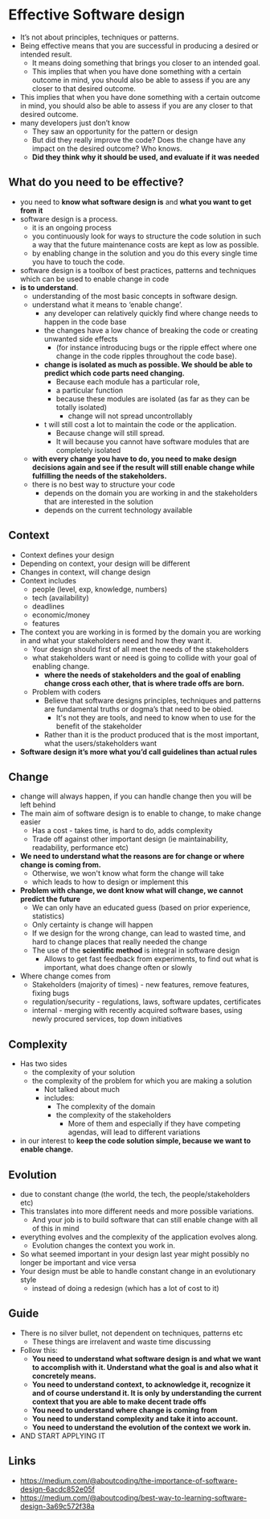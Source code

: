 # Effective Software design

- It’s not about principles, techniques or patterns.
- Being effective means that you are successful in producing a desired or intended result.
  - It means doing something that brings you closer to an intended goal. 
  - This implies that when you have done something with a certain outcome in mind, you should also be able to assess if you are any closer to that desired outcome.
- This implies that when you have done something with a certain outcome in mind, you should also be able to assess if you are any closer to that desired outcome.
- many developers just don’t know
  - They saw an opportunity for the pattern or design 
  - But did they really improve the code? Does the change have any impact on the desired outcome? Who knows.
  - **Did they think why it should be used, and evaluate if it was needed** 

## What do you need to be effective?

- you need to **know what software design is** and **what you want to get from it**
- software design is a process. 
  - it is an ongoing process
  - you continuously look for ways to structure the code solution in such a way that the future maintenance costs are kept as low as possible.
  - by enabling change in the solution and you do this every single time you have to touch the code.
- software design is a toolbox of best practices, patterns and techniques which can be used to enable change in code
- **is to understand**.
  - understanding of the most basic concepts in software design.
  - understand what it means to ‘enable change’.
    - any developer can relatively quickly find where change needs to happen in the code base 
    - the changes have a low chance of breaking the code or creating unwanted side effects
      - (for instance introducing bugs or the ripple effect where one change in the code ripples throughout the code base).
    - **change is isolated as much as possible. We should be able to predict which code parts need changing.** 
      - Because each module has a particular role, 
      - a particular function 
      - because these modules are isolated (as far as they can be totally isolated)
        - change will not spread uncontrollably
    - t will still cost a lot to maintain the code or the application. 
      - Because change will still spread. 
      - It will because you cannot have software modules that are completely isolated
  - **with every change you have to do, you need to make design decisions again and see if the result will still enable change while fulfilling the needs of the stakeholders.**
  - there is no best way to structure your code
    - depends on the domain you are working in and the stakeholders that are interested in the solution
    - depends on the current technology available

## Context

- Context defines your design 
- Depending on context, your design will be different 
- Changes in context, will change design 
- Context includes 
  - people (level, exp, knowledge, numbers)
  - tech (availability)
  - deadlines
  - economic/money
  - features
- The context you are working in is formed by the domain you are working in and what your stakeholders need and how they want it.
  - Your design should first of all meet the needs of the stakeholders
  - what stakeholders want or need is going to collide with your goal of enabling change. 
    - **where the needs of stakeholders and the goal of enabling change cross each other, that is where trade offs are born.**
  - Problem with coders
    - Believe that software designs principles, techniques and patterns are fundamental truths or dogma’s that need to be obied. 
      - It's not they are tools, and need to know when to use for the benefit of the stakeholder
    - Rather than it is the product produced that is the most important, what the users/stakeholders want
- **Software design it’s more what you’d call guidelines than actual rules**

## Change 

- change will always happen, if you can handle change then you will be left behind
- The main aim of software design is to enable to change, to make change easier
  - Has a cost - takes time, is hard to do, adds complexity
  - Trade off against other important design (ie maintainability, readability, performance etc)
- **We need to understand what the reasons are for change or where change is coming from.**
  - Otherwise, we won't know what form the change will take
  - which leads to how to design or implement this 
- **Problem with change, we dont know what will change, we cannot predict the future**
  - We can only have an educated guess (based on prior experience, statistics)
  - Only certainty is change will happen
  - If we design for the wrong change, can lead to wasted time, and hard to change places that really needed the change
  - The use of the **scientific method** is integral in software design
    - Allows to get fast feedback from experiments, to find out what is important, what does change often or slowly
- Where change comes from 
  - Stakeholders (majority of times) - new features, remove features, fixing bugs
  - regulation/security - regulations, laws, software updates, certificates 
  - internal - merging with recently acquired software bases, using newly procured services, top down initiatives 

## Complexity

- Has two sides 
  - the complexity of your solution
  - the complexity of the problem for which you are making a solution
    - Not talked about much
    - includes:
      - The complexity of the domain
      - the complexity of the stakeholders
        - More of them and especially if they have competing agendas, will lead to different variations
- in our interest to **keep the code solution simple, because we want to enable change.**

## Evolution

- due to constant change (the world, the tech, the people/stakeholders etc)
- This translates into more different needs and more possible variations. 
  - And your job is to build software that can still enable change with all of this in mind
- everything evolves and the complexity of the application evolves along. 
  - Evolution changes the context you work in.
- So  what seemed important in your design last year might possibly no longer be important and vice versa
- Your design must be able to handle constant change in an evolutionary style 
  - instead of doing a redesign (which has a lot of cost to it)

## Guide 
- There is no silver bullet, not dependent on techniques, patterns etc
  - These things are irrelavent and waste time discussing
- Follow this:
  - **You need to understand what software design is and what we want to accomplish with it. Understand what the goal is and also what it concretely means.**
  - **You need to understand context, to acknowledge it, recognize it and of course understand it. It is only by understanding the current context that you are able to make decent trade offs**
  - **You need to understand where change is coming from**
  - **You need to understand complexity and take it into account.**
  - **You need to understand the evolution of the context we work in.**
- AND START APPLYING IT

## Links 
- https://medium.com/@aboutcoding/the-importance-of-software-design-6acdc852e05f
- https://medium.com/@aboutcoding/best-way-to-learning-software-design-3a69c572f38a